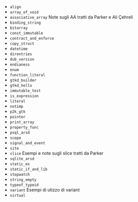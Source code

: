 - `align`
- `array_of_void`
- `associative_array` Note sugli AA tratti da Parker e Ali Çehreli
- `binding_string`
- `bitarray`
- `const_immutable`
- `contract_and_enforce`
- `copy_struct`
- `datetime`
- `direntries`
- `dub_version`
- `endianess`
- `enum`
- `function_literal`
- `gtkd_builder`
- `gtkd_hello`
- `immutable_test`
- `is_expression`
- `literal`
- `notimp`
- `p2k_gtk`
- `pointer`
- `print_array`
- `property_func`
- `psql_arsd`
- `scope`
- `signal_and_event`
- `site`
- `slice` Esempi e note sugli slice tratti da Parker
- `sqlite_arsd`
- `static_ex`
- `static_if_and_lib`
- `stopwatch`
- `string_empty`
- `typeof_typeid`
- `variant` Esempi di utizzo di variant
- `virtual`

